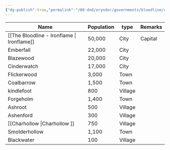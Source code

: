 ```yaml
---
{"dg-publish":true,"permalink":"/08-dnd/eryndor/governments/bloodline/cities-and-towns/00-cities-and-towns-and-villages/"}
---
```




| Name                                       | Population | type    | Remarks |
| ------------------------------------------ | ---------- | ------- | ------- |
| [[The Bloodline - Ironflame \| Ironflame]] | 50,000     | City    | Capital |
| Emberfall                                  | 22,000     | City    |         |
| Blazewood                                  | 20,000     | City    |         |
| Cinderwatch                                | 17,000     | City    |         |
| Flickerwood                                | 3,000      | Town    |         |
| Coalbarrow                                 | 1,500      | Town    |         |
| kindlefoot                                 | 800        | Village |         |
| Forgeholm                                  | 1,400      | Town    |         |
| Ashroot                                    | 500        | Village |         |
| Ashenford                                  | 300        | Village |         |
| [[Charhollow \|Charhollow ]]                            | 750        | Village |         |
| Smolderhollow                              | 1,100      | Town    |         |
| Blackwater                                 | 100        | Village |         |

